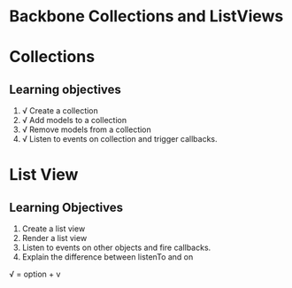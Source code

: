 # Backbone Collections and ListViews


# Collections
## Learning objectives
1. √ Create a collection
2. √ Add models to a collection
3. √ Remove models from a collection
4. √ Listen to events on collection and trigger callbacks.

# List View
## Learning Objectives
1. Create a list view
2. Render a list view
3. Listen to events on other objects and fire callbacks.
4. Explain the difference between listenTo and on


√   = option + v
